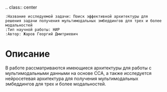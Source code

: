 .. class:: center

    :Название исследуемой задачи: Поиск эффективной архитектуры для решения задачи получения мультимодальных эмбеддингов для трех и более модальностей
    :Тип научной работы: НИР
    :Автор: Жаров Георгий Дмитриевич



Описание
========

В работе рассматриваются имеющиеся архитектуры для работы с мультимодальными данными на основе ССА, а также исследуется нейросетевая архитектура для получения мультимодальных эмбеддингов для трех и более модальностей.
